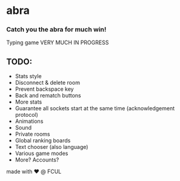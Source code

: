 # abra

### Catch you the abra for much win!

Typing game VERY MUCH IN PROGRESS

## TODO:
 * Stats style
 * Disconnect & delete room
 * Prevent backspace key
 * Back and rematch buttons
 * More stats
 * Guarantee all sockets start at the same time (acknowledgement protocol)
 * Animations
 * Sound
 * Private rooms
 * Global ranking boards
 * Text chooser (also language)
 * Various game modes
 * More? Accounts?

made with :heart: @ FCUL
